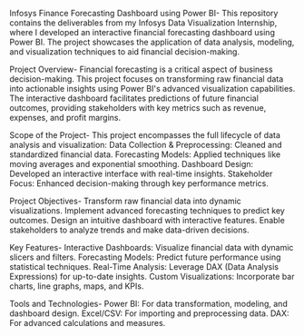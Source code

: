 Infosys Finance Forecasting Dashboard using Power BI-
This repository contains the deliverables from my Infosys Data Visualization Internship, where I developed an interactive financial forecasting dashboard using Power BI. 
The project showcases the application of data analysis, modeling, and visualization techniques to aid financial decision-making.

Project Overview-
Financial forecasting is a critical aspect of business decision-making. 
This project focuses on transforming raw financial data into actionable insights using Power BI's advanced visualization capabilities. 
The interactive dashboard facilitates predictions of future financial outcomes, providing stakeholders with key metrics such as revenue, expenses, and profit margins.

Scope of the Project-
This project encompasses the full lifecycle of data analysis and visualization:
Data Collection & Preprocessing: Cleaned and standardized financial data.
Forecasting Models: Applied techniques like moving averages and exponential smoothing.
Dashboard Design: Developed an interactive interface with real-time insights.
Stakeholder Focus: Enhanced decision-making through key performance metrics.

Project Objectives-
Transform raw financial data into dynamic visualizations.
Implement advanced forecasting techniques to predict key outcomes.
Design an intuitive dashboard with interactive features.
Enable stakeholders to analyze trends and make data-driven decisions.

Key Features-
Interactive Dashboards: Visualize financial data with dynamic slicers and filters.
Forecasting Models: Predict future performance using statistical techniques.
Real-Time Analysis: Leverage DAX (Data Analysis Expressions) for up-to-date insights.
Custom Visualizations: Incorporate bar charts, line graphs, maps, and KPIs.

Tools and Technologies-
Power BI: For data transformation, modeling, and dashboard design.
Excel/CSV: For importing and preprocessing data.
DAX: For advanced calculations and measures.
